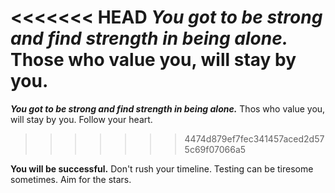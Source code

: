 <<<<<<< HEAD
***You got to be strong and find strength in being alone.*** Those who value you, will stay by you.
=======
***You got to be strong and find strength in being alone.*** Thos who value you, will stay by you. Follow your heart.
>>>>>>> 4474d879ef7fec341457aced2d575c69f07066a5

**You will be successful.** Don't rush your timeline. Testing can be tiresome sometimes. Aim for the stars.
